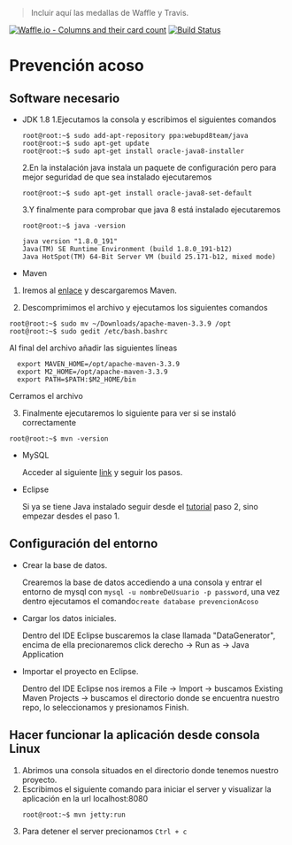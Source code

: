 > Incluir aquí las medallas de Waffle y Travis.

[![Waffle.io - Columns and their card count](https://badge.waffle.io/fede9612/prevencion-acoso.svg?columns=backlog)](https://waffle.io/fede9612/prevencion-acoso)
[![Build Status](https://travis-ci.com/fede9612/prevencion-acoso.svg?branch=master)](https://travis-ci.com/fede9612/prevencion-acoso)

# Prevención acoso

## Software necesario

* JDK 1.8
  1.Ejecutamos la consola y escribimos el siguientes comandos
  ```console
  root@root:~$ sudo add-apt-repository ppa:webupd8team/java
  root@root:~$ sudo apt-get update
  root@root:~$ sudo apt-get install oracle-java8-installer
  ```
  2.En la instalación java instala un paquete de configuración pero para mejor seguridad de que sea instalado ejecutaremos
  ```console
  root@root:~$ sudo apt-get install oracle-java8-set-default
  ```
  3.Y finalmente para comprobar que java 8 está instalado ejecutaremos
   ```console
  root@root:~$ java -version
  
  java version "1.8.0_191"
  Java(TM) SE Runtime Environment (build 1.8.0_191-b12)
  Java HotSpot(TM) 64-Bit Server VM (build 25.171-b12, mixed mode)
  ```
  
* Maven

 1. Iremos al [enlace](https://maven.apache.org/download.cgi) y descargaremos Maven.
  
  2. Descomprimimos el archivo y ejecutamos los siguientes comandos
  ```console
  root@root:~$ sudo mv ~/Downloads/apache-maven-3.3.9 /opt
  root@root:~$ sudo gedit /etc/bash.bashrc
  ```
   Al final del archivo añadir las siguientes líneas
  ```console
    export MAVEN_HOME=/opt/apache-maven-3.3.9
    export M2_HOME=/opt/apache-maven-3.3.9
    export PATH=$PATH:$M2_HOME/bin
  ```
   Cerramos el archivo
  
  3. Finalmente ejecutaremos lo siguiente para ver si se instaló correctamente
   ```console
   root@root:~$ mvn -version
   ```
* MySQL

  Acceder al siguiente [link](https://www.digitalocean.com/community/tutorials/how-to-install-mysql-on-ubuntu-16-04) y seguir los pasos.
* Eclipse
  
  Si ya se tiene Java instalado seguir desde el [tutorial](https://websiteforstudents.com/how-to-install-eclipse-oxygen-ide-on-ubuntu-167-04-17-10-18-04/) paso 2, sino empezar desdes el paso 1.

## Configuración del entorno

* Crear la base de datos.

   Crearemos la base de datos accediendo a una consola y entrar el entorno de mysql con `mysql -u nombreDeUsuario -p password`, una vez dentro ejecutamos el comando`create database prevencionAcoso` 
* Cargar los datos iniciales.

  Dentro del IDE Eclipse buscaremos la clase llamada "DataGenerator", encima de ella precionaremos click derecho -> Run as -> Java Application
* Importar el proyecto en Eclipse.

  Dentro del IDE Eclipse nos iremos a File -> Import -> buscamos Existing Maven Projects -> buscamos el directorio donde se encuentra nuestro repo, lo seleccionamos y presionamos Finish.

## Hacer funcionar la aplicación desde consola Linux
 1. Abrimos una consola situados en el directorio donde tenemos nuestro proyecto.
 1. Escribimos el siguiente comando para iniciar el server y visualizar la aplicación en la url localhost:8080
     ```console
     root@root:~$ mvn jetty:run
 1. Para detener el server precionamos `Ctrl + c`
 
